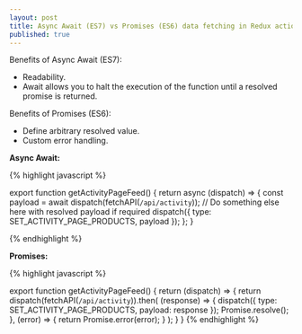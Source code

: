 ```yaml
---
layout: post
title: Async Await (ES7) vs Promises (ES6) data fetching in Redux actions
published: true
---
```


Benefits of Async Await (ES7):

- Readability.
- Await allows you to halt the execution of the function until a resolved promise is returned.

Benefits of Promises (ES6):

- Define arbitrary resolved value.
- Custom error handling.

**Async Await:**

{% highlight javascript %}

export function getActivityPageFeed() {
  return async (dispatch) => {
    const payload = await dispatch(fetchAPI(`/api/activity`));
    // Do something else here with resolved payload if required
    dispatch({ type: SET_ACTIVITY_PAGE_PRODUCTS, payload });
  };
}

{% endhighlight %}

**Promises:**

{% highlight javascript %}

export function getActivityPageFeed() {
  return (dispatch) => {
    return dispatch(fetchAPI(`/api/activity`)).then(
      (response) => {
        dispatch({ type: SET_ACTIVITY_PAGE_PRODUCTS, payload: response });
        Promise.resolve();
      },
      (error) => {
        return Promise.error(error);
      }
    );
  }
}
{% endhighlight %}
